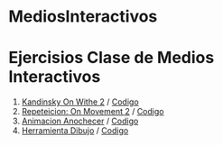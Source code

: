 # MediosInteractivos
# Ejercisios Clase de Medios Interactivos
1. [Kandinsky On Withe 2](https://cesarmelo32.github.io/MediosInteractivos/01/) / [Codigo](https://github.com/cesarMelo32/MediosInteractivos/blob/master/01/kandinsky_onWithe_02.js)
2. [Repeteicion: On Movement 2](https://cesarmelo32.github.io/MediosInteractivos/02/) / [Codigo](https://github.com/cesarMelo32/MediosInteractivos/blob/master/02/intento_07.js)
3. [Animacion Anochecer](https://cesarmelo32.github.io/MediosInteractivos/03/) / [Codigo](https://github.com/cesarMelo32/MediosInteractivos/blob/master/03/sketch_03_ANIMACION.js)
4. [Herramienta Dibujo](https://github.com/cesarMelo32/herramienta_dibujo/) / [Codigo](https://github.com/cesarMelo32/MediosInteractivos/master/herramienta_dibujo/herramienta_dibujo.js)
